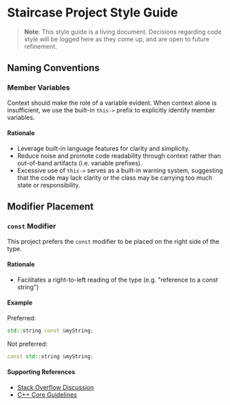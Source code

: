 # Staircase Project Style Guide

> **Note**: This style guide is a living document. Decisions regarding code
> style will be logged here as they come up, and are open to future refinement.

## Naming Conventions

### Member Variables

Context should make the role of a variable evident. When context alone is
insufficient, we use the built-in `this->` prefix to explicitly identify member
variables.

#### Rationale

-   Leverage built-in language features for clarity and simplicity.
-   Reduce noise and promote code readability through context rather than
    out-of-band artifacts (i.e. variable prefixes).
-   Excessive use of `this->` serves as a built-in warning system, suggesting that
    the code may lack clarity or the class may be carrying too much state or
    responsibility.

## Modifier Placement

### `const` Modifier

This project prefers the `const` modifier to be placed on the right side of the
type.

#### Rationale

- Facilitates a right-to-left reading of the type (e.g. "reference to a const
  string")

#### Example

Preferred:

```cpp
std::string const &myString;
```

Not preferred:

```cpp
const std::string &myString;
```

#### Supporting References

-   [Stack Overflow Discussion](https://stackoverflow.com/a/1228719/2974621)
-   [C++ Core Guidelines](http://isocpp.github.io/CppCoreGuidelines)
